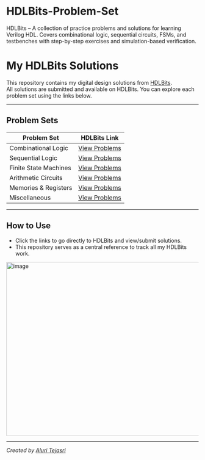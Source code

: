 # HDLBits-Problem-Set
HDLBits – A collection of practice problems and solutions for learning Verilog HDL.  Covers combinational logic, sequential circuits, FSMs, and testbenches with  step-by-step exercises and simulation-based verification.
# My HDLBits Solutions

This repository contains my digital design solutions from [HDLBits](https://hdlbits.01xz.net/wiki/Problem_sets).  
All solutions are submitted and available on HDLBits. You can explore each problem set using the links below.

---

## Problem Sets

| Problem Set              | HDLBits Link                                           |
|---------------------------|------------------------------------------------------|
| Combinational Logic       | [View Problems](https://hdlbits.01xz.net/wiki/Problem_sets) |
| Sequential Logic          | [View Problems](https://hdlbits.01xz.net/wiki/Problem_sets) |
| Finite State Machines     | [View Problems](https://hdlbits.01xz.net/wiki/Problem_sets) |
| Arithmetic Circuits       | [View Problems](https://hdlbits.01xz.net/wiki/Problem_sets) |
| Memories & Registers      | [View Problems](https://hdlbits.01xz.net/wiki/Problem_sets) |
| Miscellaneous             | [View Problems](https://hdlbits.01xz.net/wiki/Problem_sets) |

---

## How to Use

- Click the links to go directly to HDLBits and view/submit solutions.
- This repository serves as a central reference to track all my HDLBits work.

<img width="625" height="456" alt="image" src="https://github.com/user-attachments/assets/515477ad-431c-4c3e-9dc2-ca4728d1a7db" />


---

*Created by [Aluri Tejasri](https://github.com/TejasriAluri)*


